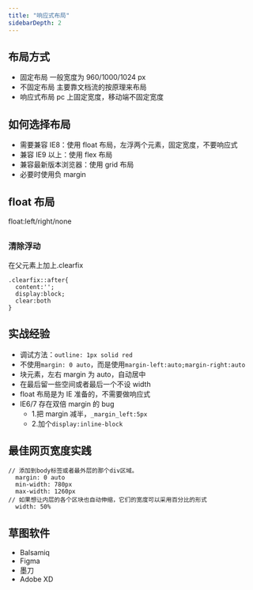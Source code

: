 ```yaml
---
title: "响应式布局"
sidebarDepth: 2
---
```


## 布局方式

- 固定布局 一般宽度为 960/1000/1024 px
- 不固定布局 主要靠文档流的按原理来布局
- 响应式布局 pc 上固定宽度，移动端不固定宽度

## 如何选择布局

- 需要兼容 IE8：使用 float 布局，左浮两个元素，固定宽度，不要响应式
- 兼容 IE9 以上：使用 flex 布局
- 兼容最新版本浏览器：使用 grid 布局
- 必要时使用负 margin

## float 布局

float:left/right/none

##

### 清除浮动

在父元素上加上.clearfix

```
.clearfix::after{
  content:'';
  display:block;
  clear:both
}
```

## 实战经验

- 调试方法：`outline: 1px solid red`
- 不使用`margin: 0 auto`，而是使用`margin-left:auto;margin-right:auto`
- 块元素，左右 margin 为 auto，自动居中
- 在最后留一些空间或者最后一个不设 width
- float 布局是为 IE 准备的，不需要做响应式
- IE6/7 存在双倍 margin 的 bug
  - 1.把 margin 减半，`_margin_left:5px`
  - 2.加个`display:inline-block`

## 最佳网页宽度实践

```
// 添加到body标签或者最外层的那个div区域。
  margin: 0 auto
  min-width: 780px
  max-width: 1260px
// 如果想让内层的各个区块也自动伸缩，它们的宽度可以采用百分比的形式
  width: 50%
```

## 草图软件

- Balsamiq
- Figma
- 墨刀
- Adobe XD
